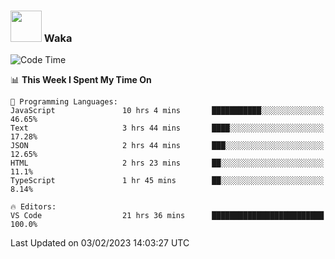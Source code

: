 ### <img src="https://media.giphy.com/media/VgCDAzcKvsR6OM0uWg/giphy.gif" width="50"> Waka

  <!--START_SECTION:waka-->
![Code Time](http://img.shields.io/badge/Code%20Time-1%2C245%20hrs%2044%20mins-blue)

📊 **This Week I Spent My Time On** 

```text
💬 Programming Languages: 
JavaScript               10 hrs 4 mins       ███████████░░░░░░░░░░░░░░   46.65% 
Text                     3 hrs 44 mins       ████░░░░░░░░░░░░░░░░░░░░░   17.28% 
JSON                     2 hrs 44 mins       ███░░░░░░░░░░░░░░░░░░░░░░   12.65% 
HTML                     2 hrs 23 mins       ██░░░░░░░░░░░░░░░░░░░░░░░   11.1% 
TypeScript               1 hr 45 mins        ██░░░░░░░░░░░░░░░░░░░░░░░   8.14%

🔥 Editors: 
VS Code                  21 hrs 36 mins      █████████████████████████   100.0%

```


 Last Updated on 03/02/2023 14:03:27 UTC
<!--END_SECTION:waka-->
